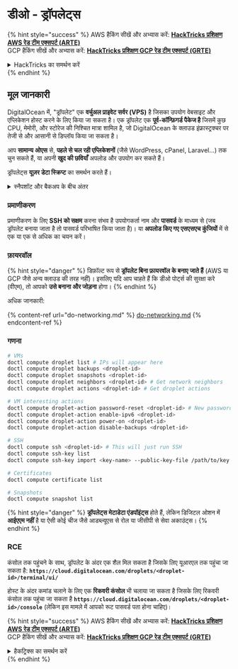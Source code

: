 # डीओ - ड्रॉपलेट्स

{% hint style="success" %}
AWS हैकिंग सीखें और अभ्यास करें: <img src="/.gitbook/assets/image.png" alt="" data-size="line">[**HackTricks प्रशिक्षण AWS रेड टीम एक्सपर्ट (ARTE)**](https://training.hacktricks.xyz/courses/arte)<img src="/.gitbook/assets/image.png" alt="" data-size="line">\
GCP हैकिंग सीखें और अभ्यास करें: <img src="/.gitbook/assets/image (2).png" alt="" data-size="line">[**HackTricks प्रशिक्षण GCP रेड टीम एक्सपर्ट (GRTE)**<img src="/.gitbook/assets/image (2).png" alt="" data-size="line">](https://training.hacktricks.xyz/courses/grte)

<details>

<summary>HackTricks का समर्थन करें</summary>

* [**सदस्यता योजनाएं**](https://github.com/sponsors/carlospolop) की जाँच करें!
* **शामिल हों** 💬 [**डिस्कॉर्ड समूह**](https://discord.gg/hRep4RUj7f) या [**टेलीग्राम समूह**](https://t.me/peass) और **ट्विटर** 🐦 [**@hacktricks\_live**](https://twitter.com/hacktricks\_live)** पर हमें **फॉलो** करें।
* **हैकिंग ट्रिक्स साझा करें, हैकट्रिक्स**](https://github.com/carlospolop/hacktricks) और [**HackTricks Cloud**](https://github.com/carlospolop/hacktricks-cloud) github रेपो में PR जमा करके।

</details>
{% endhint %}

## मूल जानकारी

DigitalOcean में, "ड्रॉपलेट" एक **वर्चुअल प्राइवेट सर्वर (VPS)** है जिसका उपयोग वेबसाइट और एप्लिकेशन होस्ट करने के लिए किया जा सकता है। एक ड्रॉपलेट एक **पूर्व-कॉन्फ़िगर्ड पैकेज है** जिसमें कुछ CPU, मेमोरी, और स्टोरेज की निश्चित मात्रा शामिल है, जो DigitalOcean के क्लाउड इंफ्रास्ट्रक्चर पर तेजी से और आसानी से डिप्लॉय किया जा सकता है।

आप **सामान्य ओएस** से, **पहले से चल रही एप्लिकेशनों** (जैसे WordPress, cPanel, Laravel...) तक चुन सकते हैं, या अपनी **खुद की छवियाँ** अपलोड और उपयोग कर सकते हैं।

ड्रॉपलेट्स **यूज़र डेटा स्क्रिप्ट** का समर्थन करते हैं।

<details>

<summary>स्नैपशॉट और बैकअप के बीच अंतर</summary>

DigitalOcean में, एक स्नैपशॉट एक ड्रॉपलेट की डिस्क की एक समय-समय पर नकल है। यह स्नैपशॉट ड्रॉपलेट की डिस्क की स्थिति को उस समय को कैप्चर करता है जब स्नैपशॉट लिया गया था, जिसमें ऑपरेटिंग सिस्टम, स्थापित एप्लिकेशन, और डिस्क पर सभी फ़ाइलें और डेटा शामिल हैं।

स्नैपशॉट्स का उपयोग नए ड्रॉपलेट बनाने के लिए किया जा सकता है जिसमें मूल ड्रॉपलेट की वही विन्यास होता है, या ड्रॉपलेट को स्नैपशॉट लिए गए समय की स्थिति में पुनर्स्थापित करने के लिए। स्नैपशॉट्स DigitalOcean के ऑब्जेक्ट स्टोरेज सेवा पर स्टोर किए जाते हैं, और वे अंकेकीय होते हैं, यानी केवल पिछले स्नैपशॉट के बाद के परिवर्तन ही स्टोर किए जाते हैं। यह उन्हें उपयोग करने में कुशल और लागत-कुशल बनाता है।

वहीं, बैकअप एक पूर्ण ड्रॉपलेट की नकल है, जिसमें ऑपरेटिंग सिस्टम, स्थापित एप्लिकेशन, फ़ाइलें, और डेटा, साथ ही ड्रॉपलेट की सेटिंग्स और मेटाडेटा शामिल हैं। बैकअप आम तौर पर नियमित अनुसूचियों पर किया जाता है, और वे एक विशिष्ट समय पर ड्रॉपलेट की पूरी स्थिति को कैप्चर करते हैं।

स्नैपशॉट के विपरीत, बैकअप को एक संकुचित और एन्क्रिप्टेड प्रारूप में स्टोर किया जाता है, और यह DigitalOcean के इंफ्रास्ट्रक्चर से एक दूरस्थ स्थान पर सुरक्षित रखने के लिए ट्रांसफर किया जाता है। यह बैकअप्स आपातकालीन पुनर्स्थापन के लिए आदर्श हैं, क्योंकि वे डेटा हानि या अन्य विपदा की घटनाओं के मामले में पुनर्स्थापित करने के लिए एक पूर्ण ड्रॉपलेट की पूरी नकल प्रदान करते हैं।

सारांश में, स्नैपशॉट्स ड्रॉपलेट की डिस्क की समय-समय पर नकलें हैं, जबकि बैकअप्स ड्रॉपलेट की पूरी नकलें हैं, जिसमें इसकी सेटिंग्स और मेटाडेटा शामिल हैं। स्नैपशॉट्स DigitalOcean के ऑब्जेक्ट स्टोरेज सेवा पर स्टोर किए जाते हैं, जबकि बैकअप्स DigitalOcean के इंफ्रास्ट्रक्चर से एक दूरस्थ स्थान पर ट्रांसफर किए जाते हैं। स्नैपशॉट्स और बैकअप्स दोनों ड्रॉपलेट को पुनर्स्थापित करने के लिए उपयोग किए जा सकते हैं, लेकिन स्नैपशॉट्स का उपयोग करने और स्टोर करने में अधिक कुशल है, जबकि बैकअप्स आपातकालीन पुनर्स्थापन के लिए एक अधिक समग्र बैकअप समाधान प्रदान करते हैं।

</details>

### प्रमाणीकरण

प्रमाणीकरण के लिए **SSH को सक्षम** करना संभव है उपयोगकर्ता नाम और **पासवर्ड** के माध्यम से (जब ड्रॉपलेट बनाया जाता है तो पासवर्ड परिभाषित किया जाता है)। या **अपलोड किए गए एसएसएच कुंजियों** में से एक या एक से अधिक का चयन करें।

### फ़ायरवॉल

{% hint style="danger" %}
डिफ़ॉल्ट रूप से **ड्रॉपलेट बिना फ़ायरवॉल के बनाए जाते हैं** (AWS या GCP जैसे अन्य क्लाउड की तरह नहीं)। इसलिए यदि आप चाहते हैं कि डीओ पोर्ट्स की सुरक्षा करे (वीएम), तो आपको **उसे बनाना और जोड़ना** होगा।
{% endhint %}

अधिक जानकारी:

{% content-ref url="do-networking.md" %}
[do-networking.md](do-networking.md)
{% endcontent-ref %}

### गणना
```bash
# VMs
doctl compute droplet list # IPs will appear here
doctl compute droplet backups <droplet-id>
doctl compute droplet snapshots <droplet-id>
doctl compute droplet neighbors <droplet-id> # Get network neighbors
doctl compute droplet actions <droplet-id> # Get droplet actions

# VM interesting actions
doctl compute droplet-action password-reset <droplet-id> # New password is emailed to the user
doctl compute droplet-action enable-ipv6 <droplet-id>
doctl compute droplet-action power-on <droplet-id>
doctl compute droplet-action disable-backups <droplet-id>

# SSH
doctl compute ssh <droplet-id> # This will just run SSH
doctl compute ssh-key list
doctl compute ssh-key import <key-name> --public-key-file /path/to/key.pub

# Certificates
doctl compute certificate list

# Snapshots
doctl compute snapshot list
```
{% hint style="danger" %}
**ड्रॉपलेट्स मेटाडेटा एंडपॉइंट्स** होते हैं, लेकिन डिजिटल ओशन में **आईएएम नहीं** है या ऐसी कोई चीज जैसे आडब्ल्यूएस से रोल या जीसीपी से सेवा अकाउंट्स।
{% endhint %}

### RCE

कंसोल तक पहुंचने के साथ, ड्रॉपलेट के अंदर एक शैल मिल सकता है जिसके लिए यूआरएल तक पहुंचा जा सकता है: **`https://cloud.digitalocean.com/droplets/<droplet-id>/terminal/ui/`**

होस्ट के अंदर कमांड चलाने के लिए एक **रिकवरी कंसोल** भी चलाया जा सकता है जिसके लिए रिकवरी कंसोल तक पहुंचा जा सकता है **`https://cloud.digitalocean.com/droplets/<droplet-id>/console`** (लेकिन इस मामले में आपको रूट पासवर्ड पता होना चाहिए)।

{% hint style="success" %}
AWS हैकिंग सीखें और अभ्यास करें: <img src="/.gitbook/assets/image.png" alt="" data-size="line">[**HackTricks प्रशिक्षण AWS रेड टीम एक्सपर्ट (ARTE)**](https://training.hacktricks.xyz/courses/arte)<img src="/.gitbook/assets/image.png" alt="" data-size="line">\
GCP हैकिंग सीखें और अभ्यास करें: <img src="/.gitbook/assets/image (2).png" alt="" data-size="line">[**HackTricks प्रशिक्षण GCP रेड टीम एक्सपर्ट (GRTE)**<img src="/.gitbook/assets/image (2).png" alt="" data-size="line">](https://training.hacktricks.xyz/courses/grte)

<details>

<summary>हैकट्रिक्स का समर्थन करें</summary>

* [**सब्सक्रिप्शन प्लान्स**](https://github.com/sponsors/carlospolop) देखें!
* **शामिल हों** 💬 [**डिस्कॉर्ड ग्रुप**](https://discord.gg/hRep4RUj7f) या [**टेलीग्राम ग्रुप**](https://t.me/peass) या हमें **ट्विटर** 🐦 [**@hacktricks\_live**](https://twitter.com/hacktricks\_live)** पर फॉलो** करें।
* **हैकिंग ट्रिक्स साझा करें PRs सबमिट करके** [**HackTricks**](https://github.com/carlospolop/hacktricks) और [**HackTricks Cloud**](https://github.com/carlospolop/hacktricks-cloud) github रेपो में।

</details>
{% endhint %}
